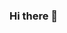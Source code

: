 ### Hi there 👋

<!--
**MatheusCDSCavalcante/MatheusCDSCavalcante** is a ✨ _special_ ✨ repository because its `README.md` (this file) appears on your GitHub profile.

Here are some ideas to get you started:

- 🌱 I’m currently learning blockchain
- 👯 I’m looking to collaborate on DEX Projects
- 🤔 I’m looking for help with ...
- 📫 How to reach me: 
- 😄 Pronouns: Him/His
- ⚡ Fun fact: ...
-->
